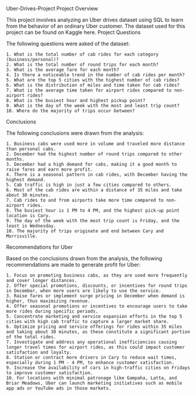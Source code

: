 Uber-Drives-Project
Project Overview

This project involves analyzing an Uber drives dataset using SQL to learn from the behavior of an ordinary Uber customer. The dataset used for this project can be found on Kaggle here.
Project Questions

The following questions were asked of the dataset:

    1. What is the total number of cab rides for each category (business/personal)?
    2. What is the total number of round trips for each month?
    3. What is the average fare for each month?
    4. Is there a noticeable trend in the number of cab rides per month?
    5. What are the top 5 cities with the highest number of cab rides?
    6. What is the distribution of miles and time taken for cab rides?
    7. What is the average time taken for airport rides compared to non-airport rides?
    8. What is the busiest hour and highest pickup point?
    9. What is the day of the week with the most and least trip count?
    10. Where do the majority of trips occur between?

Conclusions

The following conclusions were drawn from the analysis:

    1. Business cabs were used more in volume and traveled more distance than personal cabs.
    2. December had the highest number of round trips compared to other months.
    3. December had a high demand for cabs, making it a good month to raise fares and earn more profit.
    4. There is a seasonal pattern in cab rides, with December having the highest demand.
    5. Cab traffic is high in just a few cities compared to others.
    6. Most of the cab rides are within a distance of 35 miles and take about 30 minutes.
    7. Cab rides to and from airports take more time compared to non-airport rides.
    8. The busiest hour is 1 PM to 4 PM, and the highest pick-up point location is Cary.
    9. The day of the week with the most trip count is Friday, and the least is Wednesday.
    10. The majority of trips originate and end between Cary and Morrisville.

Recommendations for Uber

Based on the conclusions drawn from the analysis, the following recommendations are made to generate profit for Uber:

    1. Focus on promoting business cabs, as they are used more frequently and cover longer distances.
    2. Offer special promotions, discounts, or incentives for round trips in December, when more users are likely to use the service.
    3. Raise fares or implement surge pricing in December when demand is higher, thus maximizing revenue.
    4. Offer seasonal promotions or incentives to encourage users to take more rides during specific periods.
    5. Concentrate marketing and service expansion efforts in the top 5 cities with high cab traffic to capture a larger market share.
    6. Optimize pricing and service offerings for rides within 35 miles and taking about 30 minutes, as these constitute a significant portion of the total rides.
    7. Investigate and address any operational inefficiencies causing longer travel times for airport rides, as this could impact customer satisfaction and loyalty.
    8. Station or contract more drivers in Cary to reduce wait times, especially during 1 PM - 4 PM, to enhance customer satisfaction.
    9. Increase the availability of cars in high-traffic cities on Fridays to improve customer satisfaction.
    10. For locations with minimal patronage like Gampaha, Latta, and Briar Meadows, Uber can launch marketing initiatives such as mobile app ads or YouTube ads in those markets.
